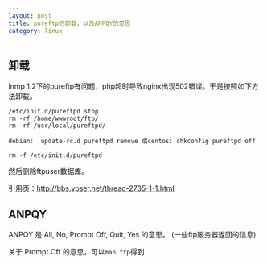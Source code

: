 ```yaml
---
layout: post
title: pureftp的卸载，以及ANPQY的意思
category: linux
---
```


## 卸载

lnmp 1.2下的pureftp有问题，php超时导致nginx出现502错误。于是按照如下方法卸载。

	/etc/init.d/pureftpd stop
	rm -rf /home/wwwroot/ftp/
	rm -rf /usr/local/pureftpd/

	debian:  update-rc.d pureftpd remove 或centos: chkconfig pureftpd off
	
	rm -f /etc/init.d/pureftpd

然后删除ftpuser数据库。

引用页：<http://bbs.vpser.net/thread-2735-1-1.html>

## ANPQY

ANPQY 是 All, No, Prompt Off, Quit, Yes 的意思。 (一些ftp服务器返回的信息)

关于 Prompt Off 的意思，可以`man ftp`得到